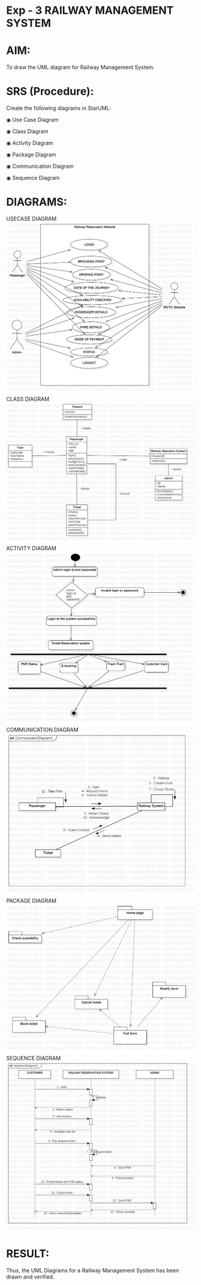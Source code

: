 # Exp - 3 RAILWAY MANAGEMENT SYSTEM

# AIM:
To draw the UML diagram for Railway Management System.
# SRS (Procedure):
Create the following diagrams in StarUML:

◉ Use Case Diagram

◉ Class Diagram

◉ Activity Diagram

◉ Package Diagram

◉ Communication Diagram

◉ Sequence Diagram
# DIAGRAMS:
USECASE DIAGRAM
![alt text](image-1.png)
CLASS DIAGRAM
![alt text](image.png)
ACTIVITY DIAGRAM
![alt text](image-3.png)
COMMUNICATION DIAGRAM
![alt text](image-4.png)
PACKAGE DIAGRAM
![alt text](image-2.png)
SEQUENCE DIAGRAM
![alt text](image-5.png)
# RESULT:
Thus, the UML Diagrams for a Railway Management System has been drawn and verified.
